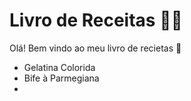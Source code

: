 # Livro de Receitas :man_cook:

Olá! Bem vindo ao meu livro de recietas :clap: 

- Gelatina Colorida
- Bife à Parmegiana
- 
